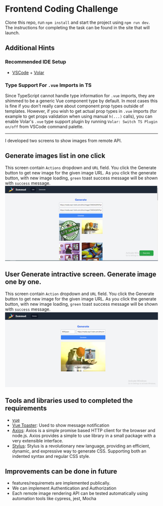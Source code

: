 # Frontend Coding Challenge

Clone this repo, run `npm install` and start the project using `npm run dev`.
The instructions for completing the task can be found in the site that will launch.

## Additional Hints

### Recommended IDE Setup

- [VSCode](https://code.visualstudio.com/) + [Volar](https://marketplace.visualstudio.com/items?itemName=johnsoncodehk.volar)

### Type Support For `.vue` Imports in TS

Since TypeScript cannot handle type information for `.vue` imports, they are shimmed to be a generic Vue component type by default. In most cases this is fine if you don't really care about component prop types outside of templates. However, if you wish to get actual prop types in `.vue` imports (for example to get props validation when using manual `h(...)` calls), you can enable Volar's `.vue` type support plugin by running `Volar: Switch TS Plugin on/off` from VSCode command palette.

---
I developed two screens to show images from remote API.

## Generate images list in one click

This screen contain `Actions` dropdown and `URL` field. You click the Generate button to get new image for the given image URL. As you click the generate button, with new image loading, `green` toast success message will be shown with `success` message.  
![Generate images in one click](media/generateImgesListonSingleClick.PNG)

## User Generate intractive screen. Generate image one by one.

This screen contain `Action` dropdown and `URL` field. You click the Generate button to get new image for the given image URL. As you click the generate button, with new image loading, `green` toast success message will be shown with `success` message.  
![Generate new Image](media/generatePic.PNG)

## Tools and libraries used to completed the requirements

- [vue](https://github.com/vuejs/core/tree/main/packages/vue#readme)
- [Vue Toaster](https://github.com/MeForma/vue-toaster#readme): Used to show message notification
- [Axios](https://axios-http.com/): Axios is a simple promise based HTTP client for the browser and node.js. Axios provides a simple to use library in a small package with a very extensible interface.
- [Stylus](https://github.com/stylus/stylus): Stylus is a revolutionary new language, providing an efficient, dynamic, and expressive way to generate CSS. Supporting both an indented syntax and regular CSS style.

## Improvements can be done in future

- features/requiremets are implemented publically. 
- We can implement Authentication and Authorization
- Each remote image rendering API can be tested automatically using automation tools like cypress, jest, Mocha